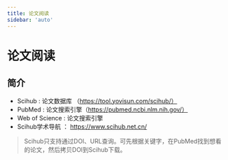 ```yaml
---
title: 论文阅读
sidebar: 'auto'
---
```



# 论文阅读

## 简介

* Scihub : 论文数据库 （https://tool.yovisun.com/scihub/）
* PubMed : 论文搜索引擎（https://pubmed.ncbi.nlm.nih.gov/）
* Web of Science : 论文搜索引擎
* Scihub学术导航 ： https://www.scihub.net.cn/

> Scihub只支持通过DOI、URL查询。可先根据关键字，在PubMed找到想看的论文，然后拷贝DOI到Scihub下载。
